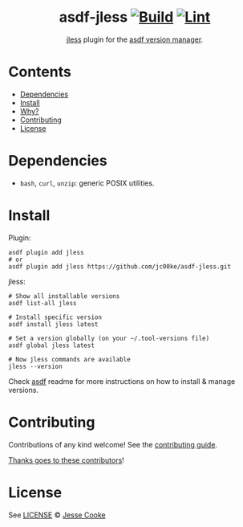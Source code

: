 <div align="center">

# asdf-jless [![Build](https://github.com/jc00ke/asdf-jless/actions/workflows/build.yml/badge.svg)](https://github.com/jc00ke/asdf-jless/actions/workflows/build.yml) [![Lint](https://github.com/jc00ke/asdf-jless/actions/workflows/lint.yml/badge.svg)](https://github.com/jc00ke/asdf-jless/actions/workflows/lint.yml)

[jless](https://pauljuliusmartinez.github.io/) plugin for the [asdf version manager](https://asdf-vm.com).

</div>

# Contents

- [Dependencies](#dependencies)
- [Install](#install)
- [Why?](#why)
- [Contributing](#contributing)
- [License](#license)

# Dependencies

- `bash`, `curl`, `unzip`: generic POSIX utilities.

# Install

Plugin:

```shell
asdf plugin add jless
# or
asdf plugin add jless https://github.com/jc00ke/asdf-jless.git
```

jless:

```shell
# Show all installable versions
asdf list-all jless

# Install specific version
asdf install jless latest

# Set a version globally (on your ~/.tool-versions file)
asdf global jless latest

# Now jless commands are available
jless --version
```

Check [asdf](https://github.com/asdf-vm/asdf) readme for more instructions on how to
install & manage versions.

# Contributing

Contributions of any kind welcome! See the [contributing guide](contributing.md).

[Thanks goes to these contributors](https://github.com/jc00ke/asdf-jless/graphs/contributors)!

# License

See [LICENSE](LICENSE) © [Jesse Cooke](https://github.com/jc00ke/)
